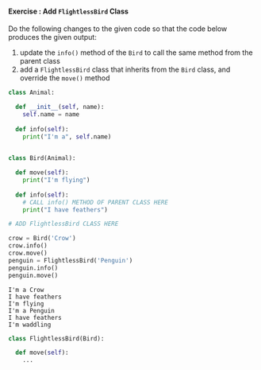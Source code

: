 #### Exercise : Add `FlightlessBird` Class

Do the following changes to the given code so that the code below produces the given output:
1. update the `info()` method of the `Bird` to call the same method from the parent class
1. add a `FlightlessBird` class that inherits from the `Bird` class, and override the `move()` method 

<include src="inputOutput.md" boilerplate> 
<span id="input">

```python
class Animal:

  def __init__(self, name):
    self.name = name
    
  def info(self):
    print("I'm a", self.name)
    

class Bird(Animal):

  def move(self):
    print("I'm flying")
    
  def info(self):
    # CALL info() METHOD OF PARENT CLASS HERE 
    print("I have feathers")

# ADD FlightlessBird CLASS HERE

crow = Bird('Crow')
crow.info()
crow.move()
penguin = FlightlessBird('Penguin')
penguin.info()
penguin.move()
```
</span>
<span id="output">

```{.no-line-numbers}
I'm a Crow
I have feathers
I'm flying
I'm a Penguin
I have feathers
I'm waddling
```
</span>
</include>

<panel type="seamless" header="%%:fas-battery-quarter: Partial solution%%">

```python
class FlightlessBird(Bird):

  def move(self):
    ...
```

</panel>